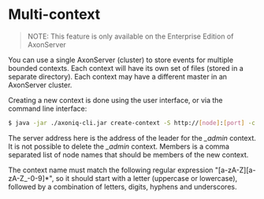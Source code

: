 # Multi-context

 > NOTE: This feature is only available on the Enterprise Edition of AxonServer

You can use a single AxonServer (cluster) to store events for multiple bounded contexts. Each context will have its own
set of files (stored in a separate directory). Each context may have a different master in an AxonServer cluster.

Creating a new context is done using the user interface, or via the command line interface:

```bash
$ java -jar ./axoniq-cli.jar create-context -S http://[node]:[port] -c [context-name] -n [members]
```

The server address here is the address of the leader for the *_admin* context. It is not possible to delete the *_admin*
context. Members is a comma separated list of node names that should be members of the new context. 

The context name must match the following regular expression "[a-zA-Z][a-zA-Z_\-0-9]*", so it should start 
with a letter (uppercase or lowercase), followed by a combination of letters, digits, hyphens and underscores.
